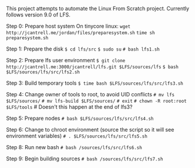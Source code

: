 This project attempts to automate the Linux From Scratch project.
Currently follows version 9.0 of LFS.

Step 0: Prepare host system
On tinycore linux:
`wget http://jcantrell.me/jordan/files/preparesystem.sh`
`time sh preparesystem.sh`

Step 1: Prepare the disk
`$ cd lfs/src`
`$ sudo su`
`# bash lfs1.sh`

Step 2: Prepare lfs user environment
`$ git clone http://jcantrell.me:3000/jcantrell/lfs.git $LFS/sources/lfs`
`$ bash $LFS/sources/lfs/src/lfs2.sh`

Step 3: Build temporary tools
`$ time bash $LFS/sources/lfs/src/lfs3.sh`

Step 4: Change owner of tools to root, to avoid UID conflicts
`# mv lfs $LFS/sources/`
`# mv lfs-build $LFS/sources/`
`# exit`
`# chown -R root:root $LFS/tools` # Doesn't this happen at the end of lfs3?

Step 5: Prepare nodes
`# bash $LFS/sources/lfs/src/lfs4.sh`

Step 6: Change to chroot environment (source the script so it will see
  environment variables)
`# . $LFS/sources/lfs/src/lfs5.sh`

Step 8: Run new bash
`# bash /sources/lfs/src/lfs6.sh`

Step 9: Begin building sources
`# bash /sources/lfs/src/lfs7.sh`
